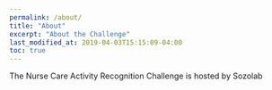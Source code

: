 ```yaml
---
permalink: /about/
title: "About"
excerpt: "About the Challenge"
last_modified_at: 2019-04-03T15:15:09-04:00
toc: true
---
```


The Nurse Care Activity Recognition Challenge is hosted by Sozolab